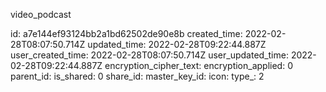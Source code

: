 video_podcast

id: a7e144ef93124bb2a1bd62502de90e8b
created_time: 2022-02-28T08:07:50.714Z
updated_time: 2022-02-28T09:22:44.887Z
user_created_time: 2022-02-28T08:07:50.714Z
user_updated_time: 2022-02-28T09:22:44.887Z
encryption_cipher_text: 
encryption_applied: 0
parent_id: 
is_shared: 0
share_id: 
master_key_id: 
icon: 
type_: 2